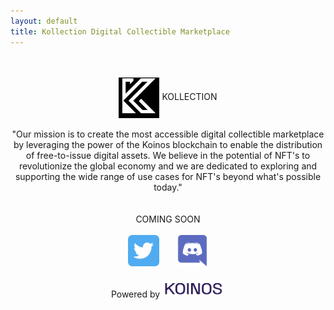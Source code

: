 ```yaml
---
layout: default
title: Kollection Digital Collectible Marketplace
---
```


<center>
<br><br>
<span class="heading-text"><img style="width:65px;vertical-align: middle;display: inline;" src="/assets/images/logo-adjusted-pos-512x512.png" /> KOLLECTION</span><br><br>
<div style="max-width: 500px;margin: auto;">
<span class="mission-text">"Our mission is to create the most accessible digital collectible marketplace by leveraging the power of the Koinos blockchain to enable the distribution of free-to-issue digital assets. We believe in the potential of NFT's to revolutionize the global economy and we are dedicated to exploring and supporting the wide range of use cases for NFT's beyond what's possible today."</span></div><br><br>
<span class="coming-soon-text">COMING SOON</span><br><br>
<span>
<a target="_blank" href="https://twitter.com/KollectionMkt"><img alt="twitter" style="width:50px;" src="/assets/images/twitter.png"></a>
&nbsp;&nbsp;&nbsp;&nbsp;&nbsp;
<a target="_blank" href="https://discord.gg/5rmHvzEyT8"><img alt="discord" style="width:50px;" src="/assets/images/discord.png" /></a>
</span>
<br><br>
<div class="powered-by-box">
<span class="powered-by-text">Powered by </span>
<a target="_blank" href="https://koinos.io">
<img style="width:100px;" src="/assets/images/koinos-logo-no-mark-dark.png" />
</a>
</div><br><br>
</center>
